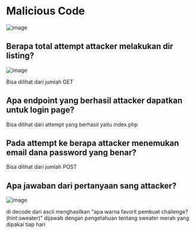  # Malicious Code

![image](https://github.com/user-attachments/assets/204ea834-e069-455e-a116-1b772163525b)

## Berapa total attempt attacker melakukan dir listing?

![image](https://github.com/user-attachments/assets/3fe1345d-aa01-428b-b514-1e59f0a21fc6)

Bisa dilihat dari jumlah GET

## Apa endpoint yang berhasil attacker dapatkan untuk login page?

Bisa dilihat dari attempt yang berhasil yaitu index.php

## Pada attempt ke berapa attacker menemukan email dana password yang benar?

Bisa dilihat dari jumlah POST

## Apa jawaban dari pertanyaan sang attacker?

![image](https://github.com/user-attachments/assets/10b4a8a5-4888-4261-8f2d-12589dfb6137)

di decode dari ascii menghasilkan "apa warna favorit pembuat challenge? (hint:sweater)"
dijawab dengan pengetahuan tentang sweater merah yang dipakai tiap hari
